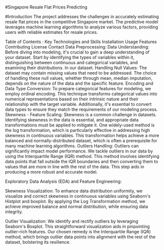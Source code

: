 #Singapore  Resale Flat Prices Predicting

#Introduction
The project addresses the challenges in accurately estimating resale flat prices in the competitive Singapore market. The predictive model leverages machine learning algorithms to analyze various factors, providing users with reliable estimates for resale prices.

Table of Contents :
Key Technologies and Skills
Installation
Usage
Features
Contributing
License
Contact
Data Preprocessing:
Data Understanding: Before diving into modeling, it's crucial to gain a deep understanding of your dataset. Start by identifying the types of variables within it, distinguishing between continuous and categorical variables, and examining their distributions. In our dataset.
Handling Null Values: The dataset may contain missing values that need to be addressed. The choice of handling these null values, whether through mean, median imputation, depends on the nature of the data and the specific feature.
Encoding and Data Type Conversion: To prepare categorical features for modeling, we employ ordinal encoding. This technique transforms categorical values into numerical representations based on their intrinsic nature and their relationship with the target variable. Additionally, it's essential to convert data types to ensure they match the requirements of our modeling process.
Skewness - Feature Scaling: Skewness is a common challenge in datasets. Identifying skewness in the data is essential, and appropriate data transformations must be applied to mitigate it. One widely-used method is the log transformation, which is particularly effective in addressing high skewness in continuous variables. This transformation helps achieve a more balanced and normally-distributed dataset, which is often a prerequisite for many machine learning algorithms.
Outliers Handling: Outliers can significantly impact model performance. We tackle outliers in our data by using the Interquartile Range (IQR) method. This method involves identifying data points that fall outside the IQR boundaries and then converting them to values that are more in line with the rest of the data. This step aids in producing a more robust and accurate model.

Exploratory Data Analysis (EDA) and Feature Engineering:

Skewness Visualization: To enhance data distribution uniformity, we visualize and correct skewness in continuous variables using Seaborn's Histplot and boxplot. By applying the Log Transformation method, we achieve improved balance and normal distribution, while ensuring data integrity.

Outlier Visualization: We identify and rectify outliers by leveraging Seaborn's Boxplot. This straightforward visualization aids in pinpointing outlier-rich features. Our chosen remedy is the Interquartile Range (IQR) method, which brings outlier data points into alignment with the rest of the dataset, bolstering its resilience.

